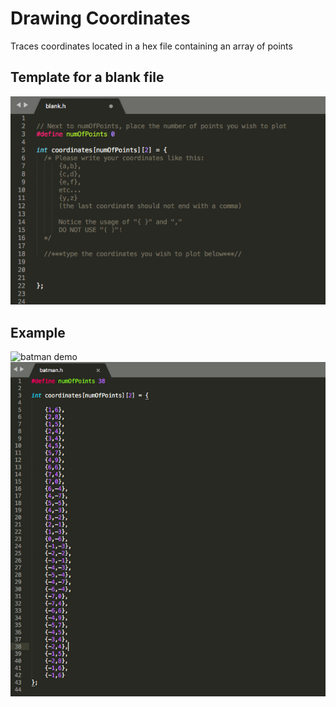 # Drawing Coordinates
Traces coordinates located in a hex file containing an array of points

## Template for a blank file
![template](../images/template.png)

## Example
![batman demo](../videos/batmanDemo.gif)  ![batman coordinates](../images/batmanCoordinates.png)
